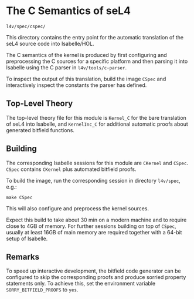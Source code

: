 # The C Semantics of seL4

	l4v/spec/cspec/

This directory contains the entry point for the automatic translation of
the seL4 source code into Isabelle/HOL.

The C semantics of the kernel is produced by first configuring and
preprocessing the C sources for a specific platform and then parsing it into
Isabelle using the C parser in `l4v/tools/c-parser`.

To inspect the output of this translation, build the image `CSpec` and
interactively inspect the constants the parser has defined.


## Top-Level Theory

The top-level theory file for this module is `Kernel_C` for the bare
translation of seL4 into Isabelle, and `KernelInc_C` for additional automatic
proofs about generated bitfield functions.


## Building

The corresponding Isabelle sessions for this module are `CKernel` and `CSpec`.
`CSpec` contains `CKernel` plus automated bitfield proofs.

To build the image, run the corresponding session in directory `l4v/spec`,
e.g.:

	make CSpec

This will also configure and preprocess the kernel sources.

Expect this build to take about 30 min on a modern machine and to require
close to 4GB of memory. For further sessions building on top of `CSpec`,
usually at least 16GB of main memory are required together with a 64-bit setup
of Isabelle.


## Remarks
  
To speed up interactive development, the bitfield code generator can be
configured to skip the corresponding proofs and produce sorried property
statements only. To achieve this, set the environment variable
`SORRY_BITFIELD_PROOFS` to `yes`.

